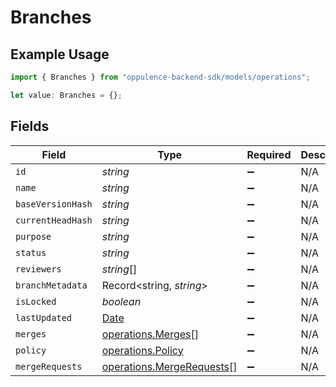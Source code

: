 # Branches

## Example Usage

```typescript
import { Branches } from "oppulence-backend-sdk/models/operations";

let value: Branches = {};
```

## Fields

| Field                                                                                         | Type                                                                                          | Required                                                                                      | Description                                                                                   |
| --------------------------------------------------------------------------------------------- | --------------------------------------------------------------------------------------------- | --------------------------------------------------------------------------------------------- | --------------------------------------------------------------------------------------------- |
| `id`                                                                                          | *string*                                                                                      | :heavy_minus_sign:                                                                            | N/A                                                                                           |
| `name`                                                                                        | *string*                                                                                      | :heavy_minus_sign:                                                                            | N/A                                                                                           |
| `baseVersionHash`                                                                             | *string*                                                                                      | :heavy_minus_sign:                                                                            | N/A                                                                                           |
| `currentHeadHash`                                                                             | *string*                                                                                      | :heavy_minus_sign:                                                                            | N/A                                                                                           |
| `purpose`                                                                                     | *string*                                                                                      | :heavy_minus_sign:                                                                            | N/A                                                                                           |
| `status`                                                                                      | *string*                                                                                      | :heavy_minus_sign:                                                                            | N/A                                                                                           |
| `reviewers`                                                                                   | *string*[]                                                                                    | :heavy_minus_sign:                                                                            | N/A                                                                                           |
| `branchMetadata`                                                                              | Record<string, *string*>                                                                      | :heavy_minus_sign:                                                                            | N/A                                                                                           |
| `isLocked`                                                                                    | *boolean*                                                                                     | :heavy_minus_sign:                                                                            | N/A                                                                                           |
| `lastUpdated`                                                                                 | [Date](https://developer.mozilla.org/en-US/docs/Web/JavaScript/Reference/Global_Objects/Date) | :heavy_minus_sign:                                                                            | N/A                                                                                           |
| `merges`                                                                                      | [operations.Merges](../../models/operations/merges.md)[]                                      | :heavy_minus_sign:                                                                            | N/A                                                                                           |
| `policy`                                                                                      | [operations.Policy](../../models/operations/policy.md)                                        | :heavy_minus_sign:                                                                            | N/A                                                                                           |
| `mergeRequests`                                                                               | [operations.MergeRequests](../../models/operations/mergerequests.md)[]                        | :heavy_minus_sign:                                                                            | N/A                                                                                           |